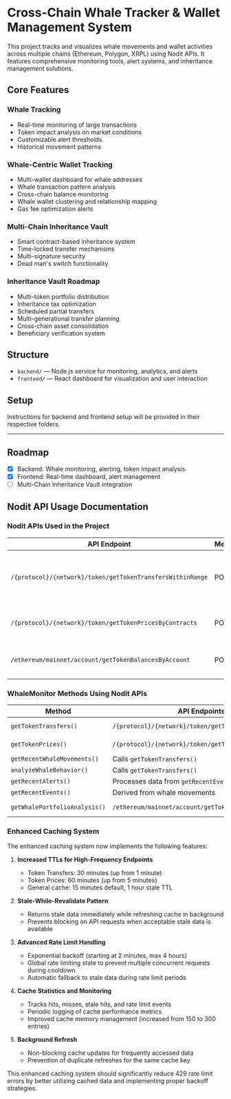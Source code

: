 # Cross-Chain Whale Tracker & Wallet Management System

This project tracks and visualizes whale movements and wallet activities across multiple chains (Ethereum, Polygon, XRPL) using Nodit APIs. It features comprehensive monitoring tools, alert systems, and inheritance management solutions.

## Core Features

### Whale Tracking

- Real-time monitoring of large transactions
- Token impact analysis on market conditions
- Customizable alert thresholds
- Historical movement patterns

### Whale-Centric Wallet Tracking

- Multi-wallet dashboard for whale addresses
- Whale transaction pattern analysis
- Cross-chain balance monitoring
- Whale wallet clustering and relationship mapping
- Gas fee optimization alerts

### Multi-Chain Inheritance Vault

- Smart contract-based inheritance system
- Time-locked transfer mechanisms
- Multi-signature security
- Dead man's switch functionality

### Inheritance Vault Roadmap

- Multi-token portfolio distribution
- Inheritance tax optimization
- Scheduled partial transfers
- Multi-generational transfer planning
- Cross-chain asset consolidation
- Beneficiary verification system

## Structure

- `backend/` — Node.js service for monitoring, analytics, and alerts
- `frontend/` — React dashboard for visualization and user interaction

## Setup

Instructions for backend and frontend setup will be provided in their respective folders.

---

## Roadmap

- [x] Backend: Whale monitoring, alerting, token impact analysis
- [x] Frontend: Real-time dashboard, alert management
- [ ] Multi-Chain Inheritance Vault integration

## Nodit API Usage Documentation

### Nodit APIs Used in the Project

| API Endpoint                                               | Method | Purpose                                   | TTL Cache          | Called By                     |
| ---------------------------------------------------------- | ------ | ----------------------------------------- | ------------------ | ----------------------------- |
| `/{protocol}/{network}/token/getTokenTransfersWithinRange` | POST   | Fetch token transfers within a time range | 30 min (1800000ms) | `getTokenTransfers()`         |
| `/{protocol}/{network}/token/getTokenPricesByContracts`    | POST   | Get token prices by contract addresses    | 60 min (3600000ms) | `getTokenPrices()`            |
| `/ethereum/mainnet/account/getTokenBalancesByAccount`      | POST   | Get token balances for an account         | 30 min (1800000ms) | `getWhalePortfolioAnalysis()` |

### WhaleMonitor Methods Using Nodit APIs

| Method                        | API Endpoints Used                                         | Called By                                               |
| ----------------------------- | ---------------------------------------------------------- | ------------------------------------------------------- |
| `getTokenTransfers()`         | `/{protocol}/{network}/token/getTokenTransfersWithinRange` | `getRecentWhaleMovements()`, `analyzeWhaleBehavior()`   |
| `getTokenPrices()`            | `/{protocol}/{network}/token/getTokenPricesByContracts`    | `filterWhaleTransfers()`, `getWhalePortfolioAnalysis()` |
| `getRecentWhaleMovements()`   | Calls `getTokenTransfers()`                                | `/api/whales` endpoint                                  |
| `analyzeWhaleBehavior()`      | Calls `getTokenTransfers()`                                | `getWhaleBehaviorAnalysis()`                            |
| `getRecentAlerts()`           | Processes data from `getRecentEvents()`                    | `/api/alerts` endpoint                                  |
| `getRecentEvents()`           | Derived from whale movements                               | `/api/events` endpoint                                  |
| `getWhalePortfolioAnalysis()` | `/ethereum/mainnet/account/getTokenBalancesByAccount`      | `/api/portfolio/:address` endpoint                      |

### Enhanced Caching System

The enhanced caching system now implements the following features:

1. **Increased TTLs for High-Frequency Endpoints**

   - Token Transfers: 30 minutes (up from 1 minute)
   - Token Prices: 60 minutes (up from 5 minutes)
   - General cache: 15 minutes default, 1 hour stale TTL

2. **Stale-While-Revalidate Pattern**

   - Returns stale data immediately while refreshing cache in background
   - Prevents blocking on API requests when acceptable stale data is available

3. **Advanced Rate Limit Handling**

   - Exponential backoff (starting at 2 minutes, max 4 hours)
   - Global rate limiting state to prevent multiple concurrent requests during cooldown
   - Automatic fallback to stale data during rate limit periods

4. **Cache Statistics and Monitoring**

   - Tracks hits, misses, stale hits, and rate limit events
   - Periodic logging of cache performance metrics
   - Improved cache memory management (increased from 150 to 300 entries)

5. **Background Refresh**
   - Non-blocking cache updates for frequently accessed data
   - Prevention of duplicate refreshes for the same cache key

This enhanced caching system should significantly reduce 429 rate limit errors by better utilizing cached data and implementing proper backoff strategies.
